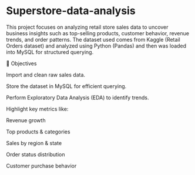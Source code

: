 # Superstore-data-analysis

This project focuses on analyzing retail store sales data to uncover business insights such as top-selling products, customer behavior, revenue trends, and order patterns.
The dataset used comes from Kaggle (Retail Orders dataset) and analyzed using Python (Pandas) and then was loaded into MySQL for structured querying.

🎯 Objectives

Import and clean raw sales data.

Store the dataset in MySQL for efficient querying.

Perform Exploratory Data Analysis (EDA) to identify trends.

Highlight key metrics like:

Revenue growth

Top products & categories

Sales by region & state

Order status distribution

Customer purchase behavior
